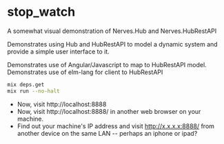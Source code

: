 # stop_watch

A somewhat visual demonstration of Nerves.Hub and Nerves.HubRestAPI

Demonstrates using Hub and HubRestAPI to model a dynamic system and provide
a simple user interface to it.

Demonstrates use of Angular/Javascript to map to HubRestAPI model.
Demonstrates use of elm-lang for client to HubRestAPI

```sh
mix deps.get
mix run --no-halt
```

- Now, visit http://localhost:8888
- Now, visit http://localhost:8888/ in another web browser on your machine.
- Find out your machine's IP address and visit http://x.x.x.x:8888/ from another
device on the same LAN -- perhaps an iphone or ipad?
